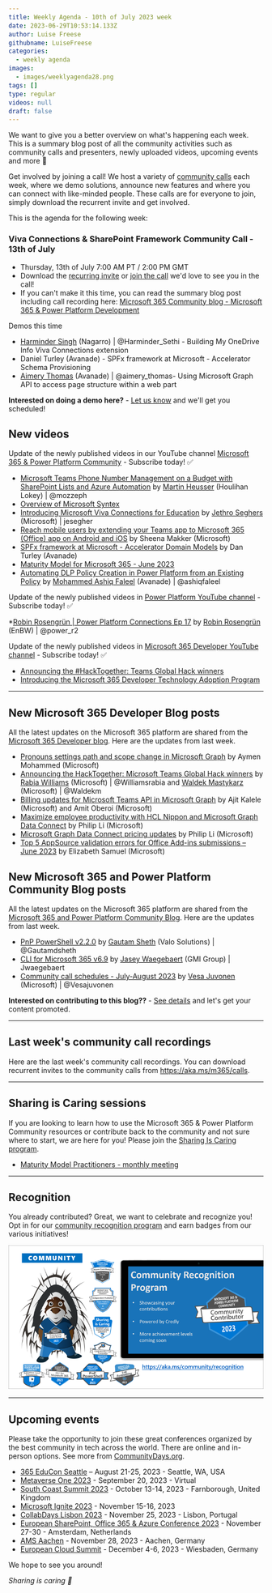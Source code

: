 ```yaml
---
title: Weekly Agenda - 10th of July 2023 week
date: 2023-06-29T10:53:14.133Z
author: Luise Freese
githubname: LuiseFreese
categories:
  - weekly agenda
images:
  - images/weeklyagenda28.png
tags: []
type: regular
videos: null
draft: false
---
```


We want to give you a better overview on what's happening each week. This is a summary blog post of all the community activities such as community calls and presenters, newly uploaded videos, upcoming events and more 🚀

Get involved by joining a call! We host a variety of [community calls](https://aka.ms/community/calls) each week, where we demo solutions, announce new features and where you can connect with like-minded people. These calls are for everyone to join, simply download the recurrent invite and get involved.

This is the agenda for the following week:

### Viva Connections & SharePoint Framework Community Call - 13th of July

* Thursday, 13th of July 7:00 AM PT / 2:00 PM GMT
* Download the [recurring invite](https://aka.ms/spdev-sig-call) or [join the call](https://aka.ms/spdev-sig-call-join) we'd love to see you in the call!
* If you can't make it this time, you can read the summary blog post including call recording here: [Microsoft 365 Community blog - Microsoft 365 & Power Platform Development](https://pnp.github.io/blog/categories/microsoft-365-and-power-platform-development-community-call/)

Demos this time

* [Harminder Singh](https://twitter.com/Harminder_Sethi) (Nagarro) | @Harminder_Sethi - Building My OneDrive Info Viva Connections extension
* Daniel Turley (Avanade) - SPFx framework at Microsoft - Accelerator Schema Provisioning
* [Aimery Thomas](https://twitter.com/aimery_thomas)  (Avanade) | @aimery_thomas- Using Microsoft Graph API to access page structure within a web part


**Interested on doing a demo here?** - [Let us know](https://aka.ms/community/request/demo) and we'll get you scheduled!



## New videos 

Update of the newly published videos in our YouTube channel [Microsoft 365 & Power Platform Community](https://www.youtube.com/channel/UC_mKdhw-V6CeCM7gTo_Iy7w) - Subscribe today! ✅

* [Microsoft Teams Phone Number Management on a Budget with SharePoint Lists and Azure Automation](https://www.youtube.com/watch?v=9eskg4i8e1A&t=5s) by [Martin Heusser](https://twitter.com/mozzeph) (Houlihan Lokey) | @mozzeph
* [Overview of Microsoft Syntex](https://www.youtube.com/watch?v=Pf4BixVRTrE)
* [Introducing Microsoft Viva Connections for Education](https://www.youtube.com/watch?v=4kjQJF_IK-g&t=6s) by [Jethro Seghers](https://github.com/jesegher) (Microsoft) | jesegher
* [Reach mobile users by extending your Teams app to Microsoft 365 (Office) app on Android and iOS](https://www.youtube.com/watch?v=8fPeZSJTYj4&t=12s) by Sheena Makker (Microsoft)
* [SPFx framework at Microsoft - Accelerator Domain Models](https://www.youtube.com/watch?v=c5Pa_HXQNwA&t=8s) by Dan Turley (Avanade)
* [Maturity Model for Microsoft 365 - June 2023](https://www.youtube.com/watch?v=TgpWJ4YaEp4&t=7s)
* [Automating DLP Policy Creation in Power Platform from an Existing Policy](https://www.youtube.com/watch?v=0_os6BMy20k&t=284s) by [Mohammed Ashiq Faleel](https://twitter.com/AshiqFaleel) (Avanade) | @ashiqfaleel

Update of the newly published videos in [Power Platform YouTube channel](https://www.youtube.com/@mspowerplatform) - Subscribe today! ✅

*[Robin Rosengrün | Power Platform Connections Ep 17](https://www.youtube.com/watch?v=ewwsMT1DT_A&t=91s) by [Robin Rosengrün](https://twitter.com/power_r2) (EnBW) | @power_r2

Update of the newly published videos in [Microsoft 365 Developer YouTube channel](https://www.youtube.com/@Microsoft365Developer) - Subscribe today! ✅

* [Announcing the #HackTogether: Teams Global Hack winners](https://www.youtube.com/watch?v=J57sR-QZsic)
* [Introducing the Microsoft 365 Developer Technology Adoption Program](https://www.youtube.com/watch?v=7RDlz9jDM7I)

---

## New Microsoft 365 Developer Blog posts

All the latest updates on the Microsoft 365 platform are shared from the [Microsoft 365 Developer blog](https://devblogs.microsoft.com/microsoft365dev/). Here are the updates from last week.

* [Pronouns settings path and scope change in Microsoft Graph](https://devblogs.microsoft.com/microsoft365dev/pronouns-settings-path-and-scope-change-in-microsoft-graph/) by Aymen Mohammed (Microsoft)
* [Announcing the HackTogether: Microsoft Teams Global Hack winners](https://devblogs.microsoft.com/microsoft365dev/announcing-the-hacktogether-microsoft-teams-global-hack-winners/) by [Rabia Williams](https://twitter.com/williamsrabia) (Microsoft) | @Williamsrabia and  [Waldek Mastykarz](https://twitter.com/waldekm) (Microsoft) | @Waldekm
* [Billing updates for Microsoft Teams API in Microsoft Graph](https://devblogs.microsoft.com/microsoft365dev/billing-updates-for-microsoft-teams-api-in-microsoft-graph/) by Ajit Kalele (Microsoft) and Amit Oberoi (Microsoft)
* [Maximize employee productivity with HCL Nippon and Microsoft Graph Data Connect](https://devblogs.microsoft.com/microsoft365dev/maximize-employee-productivity-with-hcl-nippon-and-microsoft-graph-data-connect/) by Philip Li (Microsoft)
* [Microsoft Graph Data Connect pricing updates](https://devblogs.microsoft.com/microsoft365dev/microsoft-graph-data-connect-pricing-updates-2/) by Philip Li (Microsoft)
* [Top 5 AppSource validation errors for Office Add-ins submissions – June 2023](https://devblogs.microsoft.com/microsoft365dev/top-5-appsource-validation-errors-for-office-add-ins-submissions-june-2023/) by Elizabeth Samuel (Microsoft)

## New Microsoft 365 and Power Platform Community Blog posts

All the latest updates on the Microsoft 365 platform are shared from the [Microsoft 365 and Power Platform Community Blog](https://pnp.github.io/blog/). Here are the updates from last week.

* [PnP PowerShell v2.2.0](https://pnp.github.io/blog/pnp-powershell/pnp-powershell-v2-2-0/) by [Gautam Sheth](https://twitter.com/gautamdsheth) (Valo Solutions) | @Gautamdsheth
* [CLI for Microsoft 365 v6.9](https://pnp.github.io/blog/cli-for-microsoft-365/cli-for-microsoft-365-v6-9/) by [Jasey Waegebaert](https://github.com/Jwaegebaert) (GMI Group) | Jwaegebaert
* [Community call schedules - July-August 2023](https://pnp.github.io/blog/post/2023-07-call-summer-schedule/) by [Vesa Juvonen](https://twitter.com/vesajuvonen) (Microsoft) | @Vesajuvonen

**Interested on contributing to this blog??** - [See details](https://pnp.github.io/blog/post/contribute-blog/) and let's get your content promoted.

---

## Last week's community call recordings

Here are the last week's community call recordings. You can download recurrent invites to the community calls from https://aka.ms/m365/calls.

---

## Sharing is Caring sessions

If you are looking to learn how to use the Microsoft 365 & Power Platform Community resources or contribute back to the community and not sure where to start, we are here for you! Please join the [Sharing Is Caring program](https://pnp.github.io/sharing-is-caring/).

* [Maturity Model Practitioners - monthly meeting](https://aka.ms/mm4m365/invite)

---

## Recognition

You already contributed? Great, we want to celebrate and recognize you! Opt in for our [community recognition program](https://pnp.github.io/recognitionprogram/) and earn badges from our various initiatives! 

![together-221201.png](images/community-recognization-program.png)

---

## Upcoming events

Please take the opportunity to join these great conferences organized by the best community in tech across the world. There are online and in-person options. See more from [CommunityDays.org](https://www.communitydays.org/).

* [365 EduCon Seattle](https://365educon.com/Seattle/) – August 21-25, 2023 - Seattle, WA, USA
* [Metaverse One 2023](https://www.communitydays.org/event/2023-09-20/metaverse-one-2023) - September 20, 2023 - Virtual
* [South Coast Summit 2023](https://www.southcoastsummit.com/) - October 13-14, 2023 - Farnborough, United Kingdom
* [Microsoft Ignite 2023](https://ignite.microsoft.com/) - November 15-16, 2023
* [CollabDays Lisbon 2023](https://www.collabdays.org/2023-lisbon/) - November 25, 2023 - Lisbon, Portugal
* [European SharePoint, Office 365 & Azure Conference 2023](https://www.sharepointeurope.com/) - November 27-30 - Amsterdam, Netherlands
* [AMS Aachen](https://www.communitydays.org/event/2023-11-28/ams-aachen) - November 28, 2023 - Aachen, Germany
* [European Cloud Summit](https://www.cloudsummit.eu/) - December 4-6, 2023 - Wiesbaden, Germany

We hope to see you around!

_Sharing is caring 🧡_
